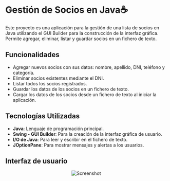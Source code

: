 # Gestión de Socios en Java☕

Este proyecto es una aplicación para la gestión de una lista de socios en Java utilizando el GUI Builder para la construcción de la interfaz gráfica. Permite agregar, eliminar, listar y guardar socios en un fichero de texto.


## Funcionalidades

- Agregar nuevos socios con sus datos: nombre, apellido, DNI, teléfono y categoría.
- Eliminar socios existentes mediante el DNI.
- Listar todos los socios registrados.
- Guardar los datos de los socios en un fichero de texto.
- Cargar los datos de los socios desde un fichero de texto al iniciar la aplicación.


## Tecnologías Utilizadas

- **Java**: Lenguaje de programación principal.
- **Swing - GUI Builder**: Para la creación de la interfaz gráfica de usuario.
- **I/O de Java**: Para leer y escribir en el fichero de texto.
- **JOptionPane**: Para mostrar mensajes y alertas a los usuarios.


## Interfaz de usuario

<div align="center">  
<img align="center" src="https://i.ibb.co/YXSqgq9/interfazdeusuario.jpg" alt="Screenshot">
</div>
